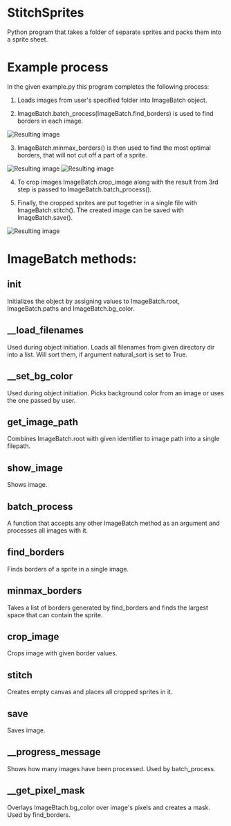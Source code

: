 # StitchSprites
Python program that takes a folder of separate sprites and packs them into a sprite sheet.

# Example process
In the given example.py this program completes the following process:

1) Loads images from user's specified folder into ImageBatch object. 

2) ImageBatch.batch_process(ImageBatch.find_borders) is used to find borders in each image.

![Resulting image](https://github.com/alisev/StitchSprites/blob/master/example%20images/borders.png)

3) ImageBatch.minmax_borders() is then used to find the most optimal borders, that will not cut off a part of a sprite.

![Resulting image](https://github.com/alisev/StitchSprites/blob/master/example%20images/optimal_border.png)
![Resulting image](https://github.com/alisev/StitchSprites/blob/master/example%20images/optimal_border_2.png)

4) To crop images ImageBatch.crop_image along with the result from 3rd step is passed to ImageBatch.batch_process().

5) Finally, the cropped sprites are put together in a single file with ImageBatch.stitch(). The created image can be saved with ImageBatch.save().

![Resulting image](https://github.com/alisev/StitchSprites/blob/master/output/sprite_sheet.png)


# ImageBatch methods:
## __init__
Initializes the object by assigning values to ImageBatch.root, ImageBatch.paths and ImageBatch.bg_color.

## __load_filenames
Used during object initiation. 
Loads all filenames from given directory dir into a list. Will sort them, if argument natural_sort is set to True.

## __set_bg_color
Used during object initiation. 
Picks background color from an image or uses the one passed by user.

## get_image_path
Combines ImageBatch.root with given identifier to image path into a single filepath.

## show_image
Shows image.

## batch_process
A function that accepts any other ImageBatch method as an argument and processes all images with it.

## find_borders
Finds borders of a sprite in a single image.

## minmax_borders
Takes a list of borders generated by find_borders and finds the largest space that can contain the sprite.

## crop_image
Crops image with given border values.

## stitch
Creates empty canvas and places all cropped sprites in it.

## save
Saves image.

## __progress_message
Shows how many images have been processed. Used by batch_process.

## __get_pixel_mask
Overlays ImageBtach.bg_color over image's pixels and creates a mask. Used by find_borders.

